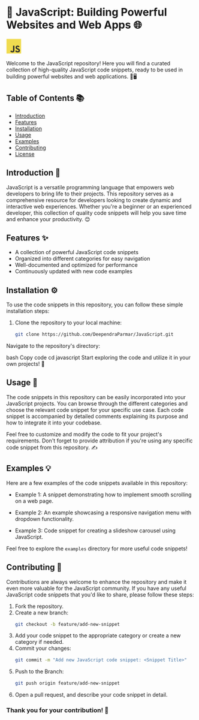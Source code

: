 # 🚀 JavaScript: Building Powerful Websites and Web Apps 🌐

<a href="https://www.github.com/DeependraParmar" target="_blank" rel="noreferrer"> <img src="https://raw.githubusercontent.com/devicons/devicon/master/icons/javascript/javascript-original.svg" alt="javascript" width="40" height="40"/> </a>

Welcome to the JavaScript repository! Here you will find a curated collection of high-quality JavaScript code snippets, ready to be used in building powerful websites and web applications. 💪🖥️

## Table of Contents 📚

- [Introduction](#introduction)
- [Features](#features)
- [Installation](#installation)
- [Usage](#usage)
- [Examples](#examples)
- [Contributing](#contributing)
- [License](#license)

## Introduction 📝

JavaScript is a versatile programming language that empowers web developers to bring life to their projects. This repository serves as a comprehensive resource for developers looking to create dynamic and interactive web experiences. Whether you're a beginner or an experienced developer, this collection of quality code snippets will help you save time and enhance your productivity. 😊

## Features ✨

- A collection of powerful JavaScript code snippets
- Organized into different categories for easy navigation
- Well-documented and optimized for performance
- Continuously updated with new code examples

## Installation ⚙️

To use the code snippets in this repository, you can follow these simple installation steps:

1. Clone the repository to your local machine:
   ```bash
   git clone https://github.com/DeependraParmar/JavaScript.git
Navigate to the repository's directory:

bash
Copy code
cd javascript
Start exploring the code and utilize it in your own projects! 🎉


## Usage 🚀

The code snippets in this repository can be easily incorporated into your JavaScript projects. You can browse through the different categories and choose the relevant code snippet for your specific use case. Each code snippet is accompanied by detailed comments explaining its purpose and how to integrate it into your codebase.

Feel free to customize and modify the code to fit your project's requirements. Don't forget to provide attribution if you're using any specific code snippet from this repository. ✍️

## Examples 💡

Here are a few examples of the code snippets available in this repository:

- Example 1: A snippet demonstrating how to implement smooth scrolling on a web page.

- Example 2: An example showcasing a responsive navigation menu with dropdown functionality.

- Example 3: Code snippet for creating a slideshow carousel using JavaScript.

Feel free to explore the `examples` directory for more useful code snippets!

## Contributing 🤝

Contributions are always welcome to enhance the repository and make it even more valuable for the JavaScript community. If you have any useful JavaScript code snippets that you'd like to share, please follow these steps:

1. Fork the repository.
2. Create a new branch:
   ```bash
   git checkout -b feature/add-new-snippet
3. Add your code snippet to the appropriate category or create a new category if needed.
4. Commit your changes:
   ```bash
   git commit -m "Add new JavaScript code snippet: <Snippet Title>"
5. Push to the Branch:
   ```bash
   git push origin feature/add-new-snippet
6. Open a pull request, and describe your code snippet in detail.

### Thank you for your contribution! 🙌
